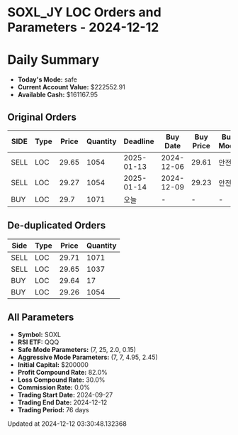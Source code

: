 # SOXL_JY LOC Orders and Parameters - 2024-12-12

# Daily Summary

- **Today's Mode:** safe
- **Current Account Value:** $222552.91
- **Available Cash:** $161167.95

## Original Orders

| SIDE | Type | Price | Quantity | Deadline | Buy Date | Buy Price | Buy Mode |
|------|------|-------|----------|----------|----------|-----------|----------|
| SELL | LOC | 29.65 | 1054 | 2025-01-13 | 2024-12-06 | 29.61 | 안전 |
| SELL | LOC | 29.27 | 1054 | 2025-01-14 | 2024-12-09 | 29.23 | 안전 |
| BUY | LOC | 29.7 | 1071 | 오늘 | - | - | - |

## De-duplicated Orders

| Side | Type | Price | Quantity |
|------|------|-------|----------|
| SELL | LOC | 29.71 | 1071 |
| SELL | LOC | 29.65 | 1037 |
| BUY | LOC | 29.64 | 17 |
| BUY | LOC | 29.26 | 1054 |

## All Parameters

- **Symbol:** SOXL
- **RSI ETF:** QQQ
- **Safe Mode Parameters:** (7, 25, 2.0, 0.15)
- **Aggressive Mode Parameters:** (7, 7, 4.95, 2.45)
- **Initial Capital:** $200000
- **Profit Compound Rate:** 82.0%
- **Loss Compound Rate:** 30.0%
- **Commission Rate:** 0.0%
- **Trading Start Date:** 2024-09-27
- **Trading End Date:** 2024-12-12
- **Trading Period:** 76 days

Updated at 2024-12-12 03:30:48.132368

